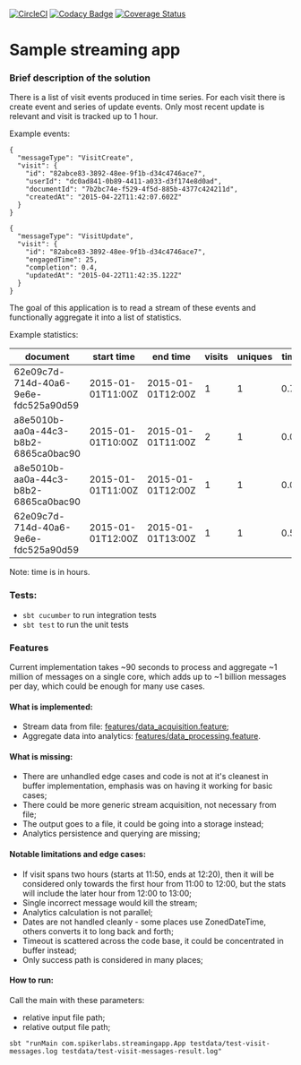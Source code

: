 [![CircleCI](https://circleci.com/gh/asarturas/streaming-app-example/tree/master.svg?style=svg)](https://circleci.com/gh/asarturas/streaming-app-example/tree/master)
[![Codacy Badge](https://api.codacy.com/project/badge/Grade/dc332b1fac29482bb1812a04a7dbc49c)](https://app.codacy.com/app/asarturas/streaming-app-example?utm_source=github.com&utm_medium=referral&utm_content=asarturas/streaming-app-example&utm_campaign=Badge_Grade_Settings)
[![Coverage Status](https://coveralls.io/repos/github/asarturas/streaming-app-example/badge.svg?branch=master)](https://coveralls.io/github/asarturas/streaming-app-example?branch=master)

# Sample streaming app

### Brief description of the solution

There is a list of visit events produced in time series.
For each visit there is create event and series of update events.
Only most recent update is relevant and visit is tracked up to 1 hour.

Example events:
```
{
  "messageType": "VisitCreate",
  "visit": {
    "id": "82abce83-3892-48ee-9f1b-d34c4746ace7",
    "userId": "dc0ad841-0b89-4411-a033-d3f174e8d0ad",
    "documentId": "7b2bc74e-f529-4f5d-885b-4377c424211d",
    "createdAt": "2015-04-22T11:42:07.602Z"
  }
}
```
```
{
  "messageType": "VisitUpdate",
  "visit": {
    "id": "82abce83-3892-48ee-9f1b-d34c4746ace7",
    "engagedTime": 25,
    "completion": 0.4,
    "updatedAt": "2015-04-22T11:42:35.122Z"
  }
}
```

The goal of this application is to read a stream of these events
and functionally aggregate it into a list of statistics.

Example statistics:

|document                            | start time      |end time         |visits|uniques|time|completion|
|------------------------------------|-----------------|-----------------|------|-------|----|----------|
|62e09c7d-714d-40a6-9e6e-fdc525a90d59|2015-01-01T11:00Z|2015-01-01T12:00Z|1     |1      |0.75|1         |
|a8e5010b-aa0a-44c3-b8b2-6865ca0bac90|2015-01-01T10:00Z|2015-01-01T11:00Z|2     |1      |0.0 |0         |
|a8e5010b-aa0a-44c3-b8b2-6865ca0bac90|2015-01-01T11:00Z|2015-01-01T12:00Z|1     |1      |0.0 |0         |    
|62e09c7d-714d-40a6-9e6e-fdc525a90d59|2015-01-01T12:00Z|2015-01-01T13:00Z|1     |1      |0.5 |0         |

Note: time is in hours.

### Tests:

- `sbt cucumber` to run integration tests
- `sbt test` to run the unit tests

### Features

Current implementation takes ~90 seconds to process and aggregate ~1 million of messages on a single core,
which adds up to ~1 billion messages per day, which could be enough for many use cases.

#### What is implemented:

- Stream data from file: [features/data_acquisition.feature](src/test/resources/features/data_acquisition.feature);
- Aggregate data into analytics: [features/data_processing.feature](src/test/resources/features/data_processing.feature).

#### What is missing:

- There are unhandled edge cases and code is not at it's cleanest in buffer implementation, emphasis was on having it working for basic cases;
- There could be more generic stream acquisition, not necessary from file;
- The output goes to a file, it could be going into a storage instead;
- Analytics persistence and querying are missing;

#### Notable limitations and edge cases:

- If visit spans two hours (starts at 11:50, ends at 12:20), then it will be considered only towards the first hour from 11:00 to 12:00, but the stats will include the later hour from 12:00 to 13:00;
- Single incorrect message would kill the stream;
- Analytics calculation is not parallel;
- Dates are not handled cleanly - some places use ZonedDateTime, others converts it to long back and forth;
- Timeout is scattered across the code base, it could be concentrated in buffer instead;
- Only success path is considered in many places;

#### How to run:

Call the main with these parameters:
- relative input file path;
- relative output file path;
```
sbt "runMain com.spikerlabs.streamingapp.App testdata/test-visit-messages.log testdata/test-visit-messages-result.log"
```